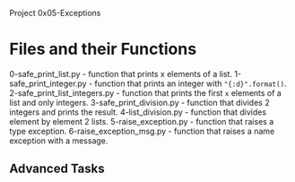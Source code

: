 Project 0x05-Exceptions
# Files and their Functions
  0-safe_print_list.py - function that prints x elements of a list.
  1-safe_print_integer.py - function that prints an integer with ```"{:d}".format()```.
  2-safe_print_list_integers.py - function that prints the first ```x``` elements of a list and only integers.
  3-safe_print_division.py - function that divides 2 integers and prints the result.
  4-list_division.py -  function that divides element by element 2 lists.
  5-raise_exception.py -  function that raises a type exception.
  6-raise_exception_msg.py - function that raises a name exception with a message.
## Advanced Tasks
